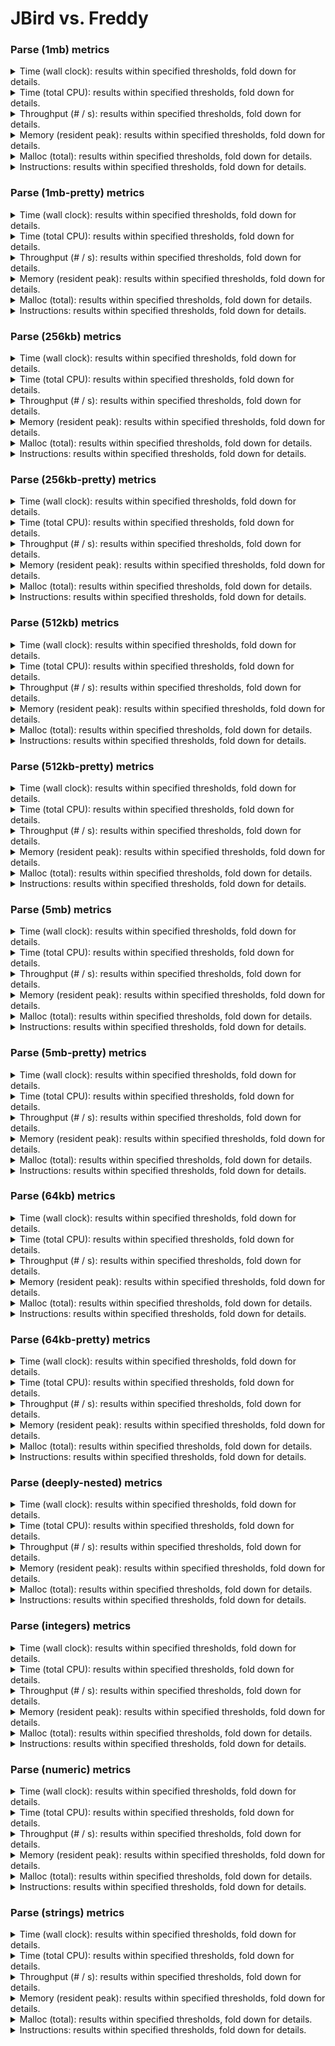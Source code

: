 # JBird vs. Freddy

### Parse (1mb) metrics

<details><summary>Time (wall clock): results within specified thresholds, fold down for details.</summary>
<p>

|         Time (wall clock) (μs) *         |        p0 |       p25 |       p50 |       p75 |       p90 |       p99 |      p100 |   Samples |
|:----------------------------------------:|----------:|----------:|----------:|----------:|----------:|----------:|----------:|----------:|
|                  freddy                  |      2989 |      3262 |      3287 |      3310 |      3342 |      5689 |      8212 |       296 |
|                  jbird                   |      1904 |      2037 |      2054 |      2088 |      2105 |      2994 |      4168 |       471 |
|                    Δ                     |     -1085 |     -1225 |     -1233 |     -1222 |     -1237 |     -2695 |     -4044 |       175 |
|              Improvement %               |        36 |        38 |        38 |        37 |        37 |        47 |        49 |       175 |

<p>
</details>

<details><summary>Time (total CPU): results within specified thresholds, fold down for details.</summary>
<p>

|         Time (total CPU) (μs) *          |        p0 |       p25 |       p50 |       p75 |       p90 |       p99 |      p100 |   Samples |
|:----------------------------------------:|----------:|----------:|----------:|----------:|----------:|----------:|----------:|----------:|
|                  freddy                  |      2991 |      3265 |      3287 |      3310 |      3342 |      4657 |      5692 |       296 |
|                  jbird                   |      1906 |      2039 |      2056 |      2090 |      2109 |      2998 |      4172 |       471 |
|                    Δ                     |     -1085 |     -1226 |     -1231 |     -1220 |     -1233 |     -1659 |     -1520 |       175 |
|              Improvement %               |        36 |        38 |        37 |        37 |        37 |        36 |        27 |       175 |

<p>
</details>

<details><summary>Throughput (# / s): results within specified thresholds, fold down for details.</summary>
<p>

|          Throughput (# / s) (#)          |        p0 |       p25 |       p50 |       p75 |       p90 |       p99 |      p100 |   Samples |
|:----------------------------------------:|----------:|----------:|----------:|----------:|----------:|----------:|----------:|----------:|
|                  freddy                  |       335 |       307 |       304 |       302 |       299 |       176 |       122 |       296 |
|                  jbird                   |       525 |       491 |       487 |       479 |       475 |       334 |       240 |       471 |
|                    Δ                     |       190 |       184 |       183 |       177 |       176 |       158 |       118 |       175 |
|              Improvement %               |        57 |        60 |        60 |        59 |        59 |        90 |        97 |       175 |

<p>
</details>

<details><summary>Memory (resident peak): results within specified thresholds, fold down for details.</summary>
<p>

|        Memory (resident peak) (M)        |        p0 |       p25 |       p50 |       p75 |       p90 |       p99 |      p100 |   Samples |
|:----------------------------------------:|----------:|----------:|----------:|----------:|----------:|----------:|----------:|----------:|
|                  freddy                  |        27 |        29 |        29 |        29 |        29 |        29 |        29 |       296 |
|                  jbird                   |        29 |        31 |        31 |        31 |        31 |        31 |        31 |       471 |
|                    Δ                     |         2 |         2 |         2 |         2 |         2 |         2 |         2 |       175 |
|              Improvement %               |        -7 |        -7 |        -7 |        -7 |        -7 |        -7 |        -7 |       175 |

<p>
</details>

<details><summary>Malloc (total): results within specified thresholds, fold down for details.</summary>
<p>

|           Malloc (total) (K) *           |        p0 |       p25 |       p50 |       p75 |       p90 |       p99 |      p100 |   Samples |
|:----------------------------------------:|----------:|----------:|----------:|----------:|----------:|----------:|----------:|----------:|
|                  freddy                  |        11 |        11 |        11 |        11 |        11 |        11 |        11 |       296 |
|                  jbird                   |        11 |        11 |        11 |        11 |        11 |        11 |        11 |       471 |
|                    Δ                     |         0 |         0 |         0 |         0 |         0 |         0 |         0 |       175 |
|              Improvement %               |         0 |         0 |         0 |         0 |         0 |         0 |         0 |       175 |

<p>
</details>

<details><summary>Instructions: results within specified thresholds, fold down for details.</summary>
<p>

|            Instructions (M) *            |        p0 |       p25 |       p50 |       p75 |       p90 |       p99 |      p100 |   Samples |
|:----------------------------------------:|----------:|----------:|----------:|----------:|----------:|----------:|----------:|----------:|
|                  freddy                  |        67 |        67 |        67 |        67 |        67 |        68 |        68 |       296 |
|                  jbird                   |        48 |        48 |        48 |        48 |        48 |        48 |        49 |       471 |
|                    Δ                     |       -19 |       -19 |       -19 |       -19 |       -19 |       -20 |       -19 |       175 |
|              Improvement %               |        28 |        28 |        28 |        28 |        28 |        29 |        28 |       175 |

<p>
</details>

### Parse (1mb-pretty) metrics

<details><summary>Time (wall clock): results within specified thresholds, fold down for details.</summary>
<p>

|         Time (wall clock) (μs) *         |        p0 |       p25 |       p50 |       p75 |       p90 |       p99 |      p100 |   Samples |
|:----------------------------------------:|----------:|----------:|----------:|----------:|----------:|----------:|----------:|----------:|
|                  freddy                  |      3039 |      3277 |      3305 |      3330 |      3383 |      3701 |      4107 |       298 |
|                  jbird                   |      1906 |      2080 |      2096 |      2122 |      2140 |      2208 |      2264 |       468 |
|                    Δ                     |     -1133 |     -1197 |     -1209 |     -1208 |     -1243 |     -1493 |     -1843 |       170 |
|              Improvement %               |        37 |        37 |        37 |        36 |        37 |        40 |        45 |       170 |

<p>
</details>

<details><summary>Time (total CPU): results within specified thresholds, fold down for details.</summary>
<p>

|         Time (total CPU) (μs) *          |        p0 |       p25 |       p50 |       p75 |       p90 |       p99 |      p100 |   Samples |
|:----------------------------------------:|----------:|----------:|----------:|----------:|----------:|----------:|----------:|----------:|
|                  freddy                  |      3041 |      3277 |      3308 |      3334 |      3387 |      3703 |      4108 |       298 |
|                  jbird                   |      1908 |      2083 |      2099 |      2124 |      2142 |      2210 |      2270 |       468 |
|                    Δ                     |     -1133 |     -1194 |     -1209 |     -1210 |     -1245 |     -1493 |     -1838 |       170 |
|              Improvement %               |        37 |        36 |        37 |        36 |        37 |        40 |        45 |       170 |

<p>
</details>

<details><summary>Throughput (# / s): results within specified thresholds, fold down for details.</summary>
<p>

|          Throughput (# / s) (#)          |        p0 |       p25 |       p50 |       p75 |       p90 |       p99 |      p100 |   Samples |
|:----------------------------------------:|----------:|----------:|----------:|----------:|----------:|----------:|----------:|----------:|
|                  freddy                  |       329 |       305 |       303 |       300 |       296 |       270 |       244 |       298 |
|                  jbird                   |       525 |       481 |       477 |       472 |       467 |       453 |       442 |       468 |
|                    Δ                     |       196 |       176 |       174 |       172 |       171 |       183 |       198 |       170 |
|              Improvement %               |        60 |        58 |        57 |        57 |        58 |        68 |        81 |       170 |

<p>
</details>

<details><summary>Memory (resident peak): results within specified thresholds, fold down for details.</summary>
<p>

|        Memory (resident peak) (M)        |        p0 |       p25 |       p50 |       p75 |       p90 |       p99 |      p100 |   Samples |
|:----------------------------------------:|----------:|----------:|----------:|----------:|----------:|----------:|----------:|----------:|
|                  freddy                  |        27 |        29 |        29 |        29 |        29 |        29 |        29 |       298 |
|                  jbird                   |        29 |        31 |        31 |        31 |        31 |        31 |        31 |       468 |
|                    Δ                     |         2 |         2 |         2 |         2 |         2 |         2 |         2 |       170 |
|              Improvement %               |        -7 |        -7 |        -7 |        -7 |        -7 |        -7 |        -7 |       170 |

<p>
</details>

<details><summary>Malloc (total): results within specified thresholds, fold down for details.</summary>
<p>

|           Malloc (total) (K) *           |        p0 |       p25 |       p50 |       p75 |       p90 |       p99 |      p100 |   Samples |
|:----------------------------------------:|----------:|----------:|----------:|----------:|----------:|----------:|----------:|----------:|
|                  freddy                  |        11 |        11 |        11 |        11 |        11 |        11 |        11 |       298 |
|                  jbird                   |        11 |        11 |        11 |        11 |        11 |        11 |        11 |       468 |
|                    Δ                     |         0 |         0 |         0 |         0 |         0 |         0 |         0 |       170 |
|              Improvement %               |         0 |         0 |         0 |         0 |         0 |         0 |         0 |       170 |

<p>
</details>

<details><summary>Instructions: results within specified thresholds, fold down for details.</summary>
<p>

|            Instructions (M) *            |        p0 |       p25 |       p50 |       p75 |       p90 |       p99 |      p100 |   Samples |
|:----------------------------------------:|----------:|----------:|----------:|----------:|----------:|----------:|----------:|----------:|
|                  freddy                  |        67 |        67 |        67 |        68 |        68 |        68 |        69 |       298 |
|                  jbird                   |        49 |        49 |        49 |        49 |        49 |        50 |        50 |       468 |
|                    Δ                     |       -18 |       -18 |       -18 |       -19 |       -19 |       -18 |       -19 |       170 |
|              Improvement %               |        27 |        27 |        27 |        28 |        28 |        26 |        28 |       170 |

<p>
</details>

### Parse (256kb) metrics

<details><summary>Time (wall clock): results within specified thresholds, fold down for details.</summary>
<p>

|         Time (wall clock) (μs) *         |        p0 |       p25 |       p50 |       p75 |       p90 |       p99 |      p100 |   Samples |
|:----------------------------------------:|----------:|----------:|----------:|----------:|----------:|----------:|----------:|----------:|
|                  freddy                  |       732 |       794 |       801 |       809 |       817 |       874 |       905 |      1188 |
|                  jbird                   |       459 |       506 |       510 |       515 |       520 |       541 |       607 |      1821 |
|                    Δ                     |      -273 |      -288 |      -291 |      -294 |      -297 |      -333 |      -298 |       633 |
|              Improvement %               |        37 |        36 |        36 |        36 |        36 |        38 |        33 |       633 |

<p>
</details>

<details><summary>Time (total CPU): results within specified thresholds, fold down for details.</summary>
<p>

|         Time (total CPU) (μs) *          |        p0 |       p25 |       p50 |       p75 |       p90 |       p99 |      p100 |   Samples |
|:----------------------------------------:|----------:|----------:|----------:|----------:|----------:|----------:|----------:|----------:|
|                  freddy                  |       733 |       795 |       803 |       810 |       819 |       876 |       906 |      1188 |
|                  jbird                   |       460 |       507 |       512 |       517 |       523 |       543 |       609 |      1821 |
|                    Δ                     |      -273 |      -288 |      -291 |      -293 |      -296 |      -333 |      -297 |       633 |
|              Improvement %               |        37 |        36 |        36 |        36 |        36 |        38 |        33 |       633 |

<p>
</details>

<details><summary>Throughput (# / s): results within specified thresholds, fold down for details.</summary>
<p>

|          Throughput (# / s) (#)          |        p0 |       p25 |       p50 |       p75 |       p90 |       p99 |      p100 |   Samples |
|:----------------------------------------:|----------:|----------:|----------:|----------:|----------:|----------:|----------:|----------:|
|                  freddy                  |      1367 |      1260 |      1249 |      1237 |      1225 |      1144 |      1105 |      1188 |
|                  jbird                   |      2181 |      1978 |      1960 |      1942 |      1922 |      1850 |      1647 |      1821 |
|                    Δ                     |       814 |       718 |       711 |       705 |       697 |       706 |       542 |       633 |
|              Improvement %               |        60 |        57 |        57 |        57 |        57 |        62 |        49 |       633 |

<p>
</details>

<details><summary>Memory (resident peak): results within specified thresholds, fold down for details.</summary>
<p>

|        Memory (resident peak) (M)        |        p0 |       p25 |       p50 |       p75 |       p90 |       p99 |      p100 |   Samples |
|:----------------------------------------:|----------:|----------:|----------:|----------:|----------:|----------:|----------:|----------:|
|                  freddy                  |        25 |        26 |        26 |        26 |        26 |        26 |        26 |      1188 |
|                  jbird                   |        26 |        27 |        27 |        27 |        27 |        27 |        27 |      1821 |
|                    Δ                     |         1 |         1 |         1 |         1 |         1 |         1 |         1 |       633 |
|              Improvement %               |        -4 |        -4 |        -4 |        -4 |        -4 |        -4 |        -4 |       633 |

<p>
</details>

<details><summary>Malloc (total): results within specified thresholds, fold down for details.</summary>
<p>

|             Malloc (total) *             |        p0 |       p25 |       p50 |       p75 |       p90 |       p99 |      p100 |   Samples |
|:----------------------------------------:|----------:|----------:|----------:|----------:|----------:|----------:|----------:|----------:|
|                  freddy                  |      2650 |      2650 |      2650 |      2650 |      2650 |      2650 |      2650 |      1188 |
|                  jbird                   |      2636 |      2636 |      2636 |      2636 |      2636 |      2636 |      2636 |      1821 |
|                    Δ                     |       -14 |       -14 |       -14 |       -14 |       -14 |       -14 |       -14 |       633 |
|              Improvement %               |         1 |         1 |         1 |         1 |         1 |         1 |         1 |       633 |

<p>
</details>

<details><summary>Instructions: results within specified thresholds, fold down for details.</summary>
<p>

|            Instructions (M) *            |        p0 |       p25 |       p50 |       p75 |       p90 |       p99 |      p100 |   Samples |
|:----------------------------------------:|----------:|----------:|----------:|----------:|----------:|----------:|----------:|----------:|
|                  freddy                  |        17 |        17 |        17 |        17 |        17 |        17 |        17 |      1188 |
|                  jbird                   |        12 |        12 |        12 |        12 |        12 |        12 |        12 |      1821 |
|                    Δ                     |        -5 |        -5 |        -5 |        -5 |        -5 |        -5 |        -5 |       633 |
|              Improvement %               |        29 |        29 |        29 |        29 |        29 |        29 |        29 |       633 |

<p>
</details>

### Parse (256kb-pretty) metrics

<details><summary>Time (wall clock): results within specified thresholds, fold down for details.</summary>
<p>

|         Time (wall clock) (μs) *         |        p0 |       p25 |       p50 |       p75 |       p90 |       p99 |      p100 |   Samples |
|:----------------------------------------:|----------:|----------:|----------:|----------:|----------:|----------:|----------:|----------:|
|                  freddy                  |       735 |       797 |       804 |       811 |       819 |       852 |       892 |      1185 |
|                  jbird                   |       469 |       517 |       523 |       539 |       554 |       570 |       630 |      1769 |
|                    Δ                     |      -266 |      -280 |      -281 |      -272 |      -265 |      -282 |      -262 |       584 |
|              Improvement %               |        36 |        35 |        35 |        34 |        32 |        33 |        29 |       584 |

<p>
</details>

<details><summary>Time (total CPU): results within specified thresholds, fold down for details.</summary>
<p>

|         Time (total CPU) (μs) *          |        p0 |       p25 |       p50 |       p75 |       p90 |       p99 |      p100 |   Samples |
|:----------------------------------------:|----------:|----------:|----------:|----------:|----------:|----------:|----------:|----------:|
|                  freddy                  |       736 |       799 |       806 |       813 |       820 |       854 |       894 |      1185 |
|                  jbird                   |       470 |       518 |       525 |       540 |       556 |       571 |       615 |      1769 |
|                    Δ                     |      -266 |      -281 |      -281 |      -273 |      -264 |      -283 |      -279 |       584 |
|              Improvement %               |        36 |        35 |        35 |        34 |        32 |        33 |        31 |       584 |

<p>
</details>

<details><summary>Throughput (# / s): results within specified thresholds, fold down for details.</summary>
<p>

|          Throughput (# / s) (#)          |        p0 |       p25 |       p50 |       p75 |       p90 |       p99 |      p100 |   Samples |
|:----------------------------------------:|----------:|----------:|----------:|----------:|----------:|----------:|----------:|----------:|
|                  freddy                  |      1361 |      1255 |      1244 |      1233 |      1222 |      1174 |      1121 |      1185 |
|                  jbird                   |      2132 |      1935 |      1913 |      1858 |      1805 |      1754 |      1588 |      1769 |
|                    Δ                     |       771 |       680 |       669 |       625 |       583 |       580 |       467 |       584 |
|              Improvement %               |        57 |        54 |        54 |        51 |        48 |        49 |        42 |       584 |

<p>
</details>

<details><summary>Memory (resident peak): results within specified thresholds, fold down for details.</summary>
<p>

|        Memory (resident peak) (M)        |        p0 |       p25 |       p50 |       p75 |       p90 |       p99 |      p100 |   Samples |
|:----------------------------------------:|----------:|----------:|----------:|----------:|----------:|----------:|----------:|----------:|
|                  freddy                  |        25 |        26 |        26 |        26 |        26 |        26 |        26 |      1185 |
|                  jbird                   |        26 |        27 |        27 |        27 |        27 |        27 |        27 |      1769 |
|                    Δ                     |         1 |         1 |         1 |         1 |         1 |         1 |         1 |       584 |
|              Improvement %               |        -4 |        -4 |        -4 |        -4 |        -4 |        -4 |        -4 |       584 |

<p>
</details>

<details><summary>Malloc (total): results within specified thresholds, fold down for details.</summary>
<p>

|             Malloc (total) *             |        p0 |       p25 |       p50 |       p75 |       p90 |       p99 |      p100 |   Samples |
|:----------------------------------------:|----------:|----------:|----------:|----------:|----------:|----------:|----------:|----------:|
|                  freddy                  |      2650 |      2650 |      2650 |      2650 |      2650 |      2650 |      2650 |      1185 |
|                  jbird                   |      2636 |      2636 |      2636 |      2636 |      2636 |      2636 |      2636 |      1769 |
|                    Δ                     |       -14 |       -14 |       -14 |       -14 |       -14 |       -14 |       -14 |       584 |
|              Improvement %               |         1 |         1 |         1 |         1 |         1 |         1 |         1 |       584 |

<p>
</details>

<details><summary>Instructions: results within specified thresholds, fold down for details.</summary>
<p>

|            Instructions (M) *            |        p0 |       p25 |       p50 |       p75 |       p90 |       p99 |      p100 |   Samples |
|:----------------------------------------:|----------:|----------:|----------:|----------:|----------:|----------:|----------:|----------:|
|                  freddy                  |        17 |        17 |        17 |        17 |        17 |        17 |        17 |      1185 |
|                  jbird                   |        12 |        12 |        12 |        12 |        12 |        12 |        13 |      1769 |
|                    Δ                     |        -5 |        -5 |        -5 |        -5 |        -5 |        -5 |        -4 |       584 |
|              Improvement %               |        29 |        29 |        29 |        29 |        29 |        29 |        24 |       584 |

<p>
</details>

### Parse (512kb) metrics

<details><summary>Time (wall clock): results within specified thresholds, fold down for details.</summary>
<p>

|         Time (wall clock) (μs) *         |        p0 |       p25 |       p50 |       p75 |       p90 |       p99 |      p100 |   Samples |
|:----------------------------------------:|----------:|----------:|----------:|----------:|----------:|----------:|----------:|----------:|
|                  freddy                  |      1477 |      1608 |      1619 |      1632 |      1646 |      1693 |      1771 |       603 |
|                  jbird                   |       926 |      1012 |      1019 |      1026 |      1035 |      1064 |      1131 |       945 |
|                    Δ                     |      -551 |      -596 |      -600 |      -606 |      -611 |      -629 |      -640 |       342 |
|              Improvement %               |        37 |        37 |        37 |        37 |        37 |        37 |        36 |       342 |

<p>
</details>

<details><summary>Time (total CPU): results within specified thresholds, fold down for details.</summary>
<p>

|         Time (total CPU) (μs) *          |        p0 |       p25 |       p50 |       p75 |       p90 |       p99 |      p100 |   Samples |
|:----------------------------------------:|----------:|----------:|----------:|----------:|----------:|----------:|----------:|----------:|
|                  freddy                  |      1479 |      1610 |      1622 |      1634 |      1648 |      1697 |      1773 |       603 |
|                  jbird                   |       927 |      1013 |      1021 |      1028 |      1037 |      1064 |      1133 |       945 |
|                    Δ                     |      -552 |      -597 |      -601 |      -606 |      -611 |      -633 |      -640 |       342 |
|              Improvement %               |        37 |        37 |        37 |        37 |        37 |        37 |        36 |       342 |

<p>
</details>

<details><summary>Throughput (# / s): results within specified thresholds, fold down for details.</summary>
<p>

|          Throughput (# / s) (#)          |        p0 |       p25 |       p50 |       p75 |       p90 |       p99 |      p100 |   Samples |
|:----------------------------------------:|----------:|----------:|----------:|----------:|----------:|----------:|----------:|----------:|
|                  freddy                  |       677 |       622 |       618 |       613 |       608 |       591 |       565 |       603 |
|                  jbird                   |      1080 |       989 |       981 |       975 |       967 |       940 |       884 |       945 |
|                    Δ                     |       403 |       367 |       363 |       362 |       359 |       349 |       319 |       342 |
|              Improvement %               |        60 |        59 |        59 |        59 |        59 |        59 |        56 |       342 |

<p>
</details>

<details><summary>Memory (resident peak): results within specified thresholds, fold down for details.</summary>
<p>

|        Memory (resident peak) (M)        |        p0 |       p25 |       p50 |       p75 |       p90 |       p99 |      p100 |   Samples |
|:----------------------------------------:|----------:|----------:|----------:|----------:|----------:|----------:|----------:|----------:|
|                  freddy                  |        26 |        27 |        27 |        28 |        28 |        28 |        28 |       603 |
|                  jbird                   |        26 |        28 |        28 |        28 |        28 |        28 |        28 |       945 |
|                    Δ                     |         0 |         1 |         1 |         0 |         0 |         0 |         0 |       342 |
|              Improvement %               |         0 |        -4 |        -4 |         0 |         0 |         0 |         0 |       342 |

<p>
</details>

<details><summary>Malloc (total): results within specified thresholds, fold down for details.</summary>
<p>

|             Malloc (total) *             |        p0 |       p25 |       p50 |       p75 |       p90 |       p99 |      p100 |   Samples |
|:----------------------------------------:|----------:|----------:|----------:|----------:|----------:|----------:|----------:|----------:|
|                  freddy                  |      5279 |      5279 |      5279 |      5279 |      5279 |      5279 |      5279 |       603 |
|                  jbird                   |      5270 |      5270 |      5270 |      5270 |      5270 |      5270 |      5270 |       945 |
|                    Δ                     |        -9 |        -9 |        -9 |        -9 |        -9 |        -9 |        -9 |       342 |
|              Improvement %               |         0 |         0 |         0 |         0 |         0 |         0 |         0 |       342 |

<p>
</details>

<details><summary>Instructions: results within specified thresholds, fold down for details.</summary>
<p>

|            Instructions (M) *            |        p0 |       p25 |       p50 |       p75 |       p90 |       p99 |      p100 |   Samples |
|:----------------------------------------:|----------:|----------:|----------:|----------:|----------:|----------:|----------:|----------:|
|                  freddy                  |        33 |        33 |        33 |        33 |        33 |        34 |        34 |       603 |
|                  jbird                   |        24 |        24 |        24 |        24 |        24 |        24 |        25 |       945 |
|                    Δ                     |        -9 |        -9 |        -9 |        -9 |        -9 |       -10 |        -9 |       342 |
|              Improvement %               |        27 |        27 |        27 |        27 |        27 |        29 |        26 |       342 |

<p>
</details>

### Parse (512kb-pretty) metrics

<details><summary>Time (wall clock): results within specified thresholds, fold down for details.</summary>
<p>

|         Time (wall clock) (μs) *         |        p0 |       p25 |       p50 |       p75 |       p90 |       p99 |      p100 |   Samples |
|:----------------------------------------:|----------:|----------:|----------:|----------:|----------:|----------:|----------:|----------:|
|                  freddy                  |      1493 |      1624 |      1632 |      1640 |      1653 |      1695 |      1772 |       598 |
|                  jbird                   |       932 |      1022 |      1027 |      1033 |      1041 |      1087 |      1163 |       937 |
|                    Δ                     |      -561 |      -602 |      -605 |      -607 |      -612 |      -608 |      -609 |       339 |
|              Improvement %               |        38 |        37 |        37 |        37 |        37 |        36 |        34 |       339 |

<p>
</details>

<details><summary>Time (total CPU): results within specified thresholds, fold down for details.</summary>
<p>

|         Time (total CPU) (μs) *          |        p0 |       p25 |       p50 |       p75 |       p90 |       p99 |      p100 |   Samples |
|:----------------------------------------:|----------:|----------:|----------:|----------:|----------:|----------:|----------:|----------:|
|                  freddy                  |      1495 |      1625 |      1634 |      1644 |      1657 |      1697 |      1774 |       598 |
|                  jbird                   |       933 |      1024 |      1029 |      1035 |      1044 |      1092 |      1164 |       937 |
|                    Δ                     |      -562 |      -601 |      -605 |      -609 |      -613 |      -605 |      -610 |       339 |
|              Improvement %               |        38 |        37 |        37 |        37 |        37 |        36 |        34 |       339 |

<p>
</details>

<details><summary>Throughput (# / s): results within specified thresholds, fold down for details.</summary>
<p>

|          Throughput (# / s) (#)          |        p0 |       p25 |       p50 |       p75 |       p90 |       p99 |      p100 |   Samples |
|:----------------------------------------:|----------:|----------:|----------:|----------:|----------:|----------:|----------:|----------:|
|                  freddy                  |       670 |       616 |       613 |       610 |       605 |       590 |       564 |       598 |
|                  jbird                   |      1073 |       978 |       974 |       968 |       961 |       920 |       860 |       937 |
|                    Δ                     |       403 |       362 |       361 |       358 |       356 |       330 |       296 |       339 |
|              Improvement %               |        60 |        59 |        59 |        59 |        59 |        56 |        52 |       339 |

<p>
</details>

<details><summary>Memory (resident peak): results within specified thresholds, fold down for details.</summary>
<p>

|        Memory (resident peak) (M)        |        p0 |       p25 |       p50 |       p75 |       p90 |       p99 |      p100 |   Samples |
|:----------------------------------------:|----------:|----------:|----------:|----------:|----------:|----------:|----------:|----------:|
|                  freddy                  |        26 |        27 |        27 |        27 |        27 |        27 |        27 |       598 |
|                  jbird                   |        26 |        28 |        28 |        28 |        28 |        28 |        28 |       937 |
|                    Δ                     |         0 |         1 |         1 |         1 |         1 |         1 |         1 |       339 |
|              Improvement %               |         0 |        -4 |        -4 |        -4 |        -4 |        -4 |        -4 |       339 |

<p>
</details>

<details><summary>Malloc (total): results within specified thresholds, fold down for details.</summary>
<p>

|             Malloc (total) *             |        p0 |       p25 |       p50 |       p75 |       p90 |       p99 |      p100 |   Samples |
|:----------------------------------------:|----------:|----------:|----------:|----------:|----------:|----------:|----------:|----------:|
|                  freddy                  |      5279 |      5279 |      5279 |      5279 |      5279 |      5279 |      5279 |       598 |
|                  jbird                   |      5270 |      5270 |      5270 |      5270 |      5270 |      5270 |      5270 |       937 |
|                    Δ                     |        -9 |        -9 |        -9 |        -9 |        -9 |        -9 |        -9 |       339 |
|              Improvement %               |         0 |         0 |         0 |         0 |         0 |         0 |         0 |       339 |

<p>
</details>

<details><summary>Instructions: results within specified thresholds, fold down for details.</summary>
<p>

|            Instructions (M) *            |        p0 |       p25 |       p50 |       p75 |       p90 |       p99 |      p100 |   Samples |
|:----------------------------------------:|----------:|----------:|----------:|----------:|----------:|----------:|----------:|----------:|
|                  freddy                  |        34 |        34 |        34 |        34 |        34 |        34 |        35 |       598 |
|                  jbird                   |        24 |        24 |        24 |        24 |        24 |        25 |        25 |       937 |
|                    Δ                     |       -10 |       -10 |       -10 |       -10 |       -10 |        -9 |       -10 |       339 |
|              Improvement %               |        29 |        29 |        29 |        29 |        29 |        26 |        29 |       339 |

<p>
</details>

### Parse (5mb) metrics

<details><summary>Time (wall clock): results within specified thresholds, fold down for details.</summary>
<p>

|         Time (wall clock) (ms) *         |        p0 |       p25 |       p50 |       p75 |       p90 |       p99 |      p100 |   Samples |
|:----------------------------------------:|----------:|----------:|----------:|----------:|----------:|----------:|----------:|----------:|
|                  freddy                  |        16 |        16 |        16 |        16 |        16 |        17 |        17 |        62 |
|                  jbird                   |        11 |        11 |        11 |        11 |        11 |        12 |        12 |        88 |
|                    Δ                     |        -5 |        -5 |        -5 |        -5 |        -5 |        -5 |        -5 |        26 |
|              Improvement %               |        31 |        31 |        31 |        31 |        31 |        29 |        29 |        26 |

<p>
</details>

<details><summary>Time (total CPU): results within specified thresholds, fold down for details.</summary>
<p>

|         Time (total CPU) (ms) *          |        p0 |       p25 |       p50 |       p75 |       p90 |       p99 |      p100 |   Samples |
|:----------------------------------------:|----------:|----------:|----------:|----------:|----------:|----------:|----------:|----------:|
|                  freddy                  |        16 |        16 |        16 |        16 |        16 |        17 |        17 |        62 |
|                  jbird                   |        11 |        11 |        11 |        11 |        11 |        12 |        12 |        88 |
|                    Δ                     |        -5 |        -5 |        -5 |        -5 |        -5 |        -5 |        -5 |        26 |
|              Improvement %               |        31 |        31 |        31 |        31 |        31 |        29 |        29 |        26 |

<p>
</details>

<details><summary>Throughput (# / s): results within specified thresholds, fold down for details.</summary>
<p>

|          Throughput (# / s) (#)          |        p0 |       p25 |       p50 |       p75 |       p90 |       p99 |      p100 |   Samples |
|:----------------------------------------:|----------:|----------:|----------:|----------:|----------:|----------:|----------:|----------:|
|                  freddy                  |        64 |        62 |        62 |        61 |        61 |        58 |        58 |        62 |
|                  jbird                   |        92 |        90 |        89 |        88 |        87 |        87 |        87 |        88 |
|                    Δ                     |        28 |        28 |        27 |        27 |        26 |        29 |        29 |        26 |
|              Improvement %               |        44 |        45 |        44 |        44 |        43 |        50 |        50 |        26 |

<p>
</details>

<details><summary>Memory (resident peak): results within specified thresholds, fold down for details.</summary>
<p>

|        Memory (resident peak) (M)        |        p0 |       p25 |       p50 |       p75 |       p90 |       p99 |      p100 |   Samples |
|:----------------------------------------:|----------:|----------:|----------:|----------:|----------:|----------:|----------:|----------:|
|                  freddy                  |        36 |        42 |        42 |        42 |        42 |        42 |        42 |        62 |
|                  jbird                   |        28 |        51 |        51 |        51 |        51 |        51 |        51 |        88 |
|                    Δ                     |        -8 |         9 |         9 |         9 |         9 |         9 |         9 |        26 |
|              Improvement %               |        22 |       -21 |       -21 |       -21 |       -21 |       -21 |       -21 |        26 |

<p>
</details>

<details><summary>Malloc (total): results within specified thresholds, fold down for details.</summary>
<p>

|           Malloc (total) (K) *           |        p0 |       p25 |       p50 |       p75 |       p90 |       p99 |      p100 |   Samples |
|:----------------------------------------:|----------:|----------:|----------:|----------:|----------:|----------:|----------:|----------:|
|                  freddy                  |        53 |        53 |        53 |        53 |        53 |        53 |        53 |        62 |
|                  jbird                   |        53 |        53 |        53 |        53 |        53 |        53 |        53 |        88 |
|                    Δ                     |         0 |         0 |         0 |         0 |         0 |         0 |         0 |        26 |
|              Improvement %               |         0 |         0 |         0 |         0 |         0 |         0 |         0 |        26 |

<p>
</details>

<details><summary>Instructions: results within specified thresholds, fold down for details.</summary>
<p>

|            Instructions (M) *            |        p0 |       p25 |       p50 |       p75 |       p90 |       p99 |      p100 |   Samples |
|:----------------------------------------:|----------:|----------:|----------:|----------:|----------:|----------:|----------:|----------:|
|                  freddy                  |       333 |       333 |       334 |       334 |       334 |       343 |       343 |        62 |
|                  jbird                   |       244 |       248 |       248 |       248 |       248 |       252 |       252 |        88 |
|                    Δ                     |       -89 |       -85 |       -86 |       -86 |       -86 |       -91 |       -91 |        26 |
|              Improvement %               |        27 |        26 |        26 |        26 |        26 |        27 |        27 |        26 |

<p>
</details>

### Parse (5mb-pretty) metrics

<details><summary>Time (wall clock): results within specified thresholds, fold down for details.</summary>
<p>

|         Time (wall clock) (ms) *         |        p0 |       p25 |       p50 |       p75 |       p90 |       p99 |      p100 |   Samples |
|:----------------------------------------:|----------:|----------:|----------:|----------:|----------:|----------:|----------:|----------:|
|                  freddy                  |        16 |        17 |        17 |        17 |        17 |        17 |        17 |        61 |
|                  jbird                   |        11 |        11 |        11 |        11 |        12 |        12 |        12 |        87 |
|                    Δ                     |        -5 |        -6 |        -6 |        -6 |        -5 |        -5 |        -5 |        26 |
|              Improvement %               |        31 |        35 |        35 |        35 |        29 |        29 |        29 |        26 |

<p>
</details>

<details><summary>Time (total CPU): results within specified thresholds, fold down for details.</summary>
<p>

|         Time (total CPU) (ms) *          |        p0 |       p25 |       p50 |       p75 |       p90 |       p99 |      p100 |   Samples |
|:----------------------------------------:|----------:|----------:|----------:|----------:|----------:|----------:|----------:|----------:|
|                  freddy                  |        16 |        17 |        17 |        17 |        17 |        17 |        17 |        61 |
|                  jbird                   |        11 |        11 |        11 |        12 |        12 |        12 |        12 |        87 |
|                    Δ                     |        -5 |        -6 |        -6 |        -5 |        -5 |        -5 |        -5 |        26 |
|              Improvement %               |        31 |        35 |        35 |        29 |        29 |        29 |        29 |        26 |

<p>
</details>

<details><summary>Throughput (# / s): results within specified thresholds, fold down for details.</summary>
<p>

|          Throughput (# / s) (#)          |        p0 |       p25 |       p50 |       p75 |       p90 |       p99 |      p100 |   Samples |
|:----------------------------------------:|----------:|----------:|----------:|----------:|----------:|----------:|----------:|----------:|
|                  freddy                  |        63 |        60 |        60 |        60 |        59 |        59 |        59 |        61 |
|                  jbird                   |        91 |        88 |        88 |        87 |        83 |        82 |        82 |        87 |
|                    Δ                     |        28 |        28 |        28 |        27 |        24 |        23 |        23 |        26 |
|              Improvement %               |        44 |        47 |        47 |        45 |        41 |        39 |        39 |        26 |

<p>
</details>

<details><summary>Memory (resident peak): results within specified thresholds, fold down for details.</summary>
<p>

|        Memory (resident peak) (M)        |        p0 |       p25 |       p50 |       p75 |       p90 |       p99 |      p100 |   Samples |
|:----------------------------------------:|----------:|----------:|----------:|----------:|----------:|----------:|----------:|----------:|
|                  freddy                  |        36 |        40 |        42 |        42 |        42 |        42 |        42 |        61 |
|                  jbird                   |        28 |        50 |        50 |        50 |        51 |        51 |        51 |        87 |
|                    Δ                     |        -8 |        10 |         8 |         8 |         9 |         9 |         9 |        26 |
|              Improvement %               |        22 |       -25 |       -19 |       -19 |       -21 |       -21 |       -21 |        26 |

<p>
</details>

<details><summary>Malloc (total): results within specified thresholds, fold down for details.</summary>
<p>

|           Malloc (total) (K) *           |        p0 |       p25 |       p50 |       p75 |       p90 |       p99 |      p100 |   Samples |
|:----------------------------------------:|----------:|----------:|----------:|----------:|----------:|----------:|----------:|----------:|
|                  freddy                  |        53 |        53 |        53 |        53 |        53 |        53 |        53 |        61 |
|                  jbird                   |        53 |        53 |        53 |        53 |        53 |        53 |        53 |        87 |
|                    Δ                     |         0 |         0 |         0 |         0 |         0 |         0 |         0 |        26 |
|              Improvement %               |         0 |         0 |         0 |         0 |         0 |         0 |         0 |        26 |

<p>
</details>

<details><summary>Instructions: results within specified thresholds, fold down for details.</summary>
<p>

|            Instructions (M) *            |        p0 |       p25 |       p50 |       p75 |       p90 |       p99 |      p100 |   Samples |
|:----------------------------------------:|----------:|----------:|----------:|----------:|----------:|----------:|----------:|----------:|
|                  freddy                  |       339 |       339 |       340 |       340 |       340 |       344 |       344 |        61 |
|                  jbird                   |       251 |       251 |       252 |       252 |       252 |       260 |       260 |        87 |
|                    Δ                     |       -88 |       -88 |       -88 |       -88 |       -88 |       -84 |       -84 |        26 |
|              Improvement %               |        26 |        26 |        26 |        26 |        26 |        24 |        24 |        26 |

<p>
</details>

### Parse (64kb) metrics

<details><summary>Time (wall clock): results within specified thresholds, fold down for details.</summary>
<p>

|         Time (wall clock) (μs) *         |        p0 |       p25 |       p50 |       p75 |       p90 |       p99 |      p100 |   Samples |
|:----------------------------------------:|----------:|----------:|----------:|----------:|----------:|----------:|----------:|----------:|
|                  freddy                  |       183 |       199 |       205 |       209 |       211 |       224 |      4016 |      4124 |
|                  jbird                   |       116 |       126 |       130 |       132 |       134 |       144 |       172 |      6042 |
|                    Δ                     |       -67 |       -73 |       -75 |       -77 |       -77 |       -80 |     -3844 |      1918 |
|              Improvement %               |        37 |        37 |        37 |        37 |        36 |        36 |        96 |      1918 |

<p>
</details>

<details><summary>Time (total CPU): results within specified thresholds, fold down for details.</summary>
<p>

|         Time (total CPU) (μs) *          |        p0 |       p25 |       p50 |       p75 |       p90 |       p99 |      p100 |   Samples |
|:----------------------------------------:|----------:|----------:|----------:|----------:|----------:|----------:|----------:|----------:|
|                  freddy                  |       184 |       200 |       207 |       210 |       213 |       225 |       280 |      4124 |
|                  jbird                   |       117 |       128 |       131 |       133 |       135 |       146 |       165 |      6042 |
|                    Δ                     |       -67 |       -72 |       -76 |       -77 |       -78 |       -79 |      -115 |      1918 |
|              Improvement %               |        36 |        36 |        37 |        37 |        37 |        35 |        41 |      1918 |

<p>
</details>

<details><summary>Throughput (# / s): results within specified thresholds, fold down for details.</summary>
<p>

|          Throughput (# / s) (#)          |        p0 |       p25 |       p50 |       p75 |       p90 |       p99 |      p100 |   Samples |
|:----------------------------------------:|----------:|----------:|----------:|----------:|----------:|----------:|----------:|----------:|
|                  freddy                  |      5462 |      5035 |      4879 |      4791 |      4735 |      4475 |       249 |      4124 |
|                  jbird                   |      8618 |      7919 |      7699 |      7603 |      7487 |      6935 |      5821 |      6042 |
|                    Δ                     |      3156 |      2884 |      2820 |      2812 |      2752 |      2460 |      5572 |      1918 |
|              Improvement %               |        58 |        57 |        58 |        59 |        58 |        55 |      2238 |      1918 |

<p>
</details>

<details><summary>Memory (resident peak): results within specified thresholds, fold down for details.</summary>
<p>

|        Memory (resident peak) (M)        |        p0 |       p25 |       p50 |       p75 |       p90 |       p99 |      p100 |   Samples |
|:----------------------------------------:|----------:|----------:|----------:|----------:|----------:|----------:|----------:|----------:|
|                  freddy                  |        25 |        25 |        25 |        25 |        25 |        25 |        25 |      4124 |
|                  jbird                   |        25 |        26 |        26 |        26 |        26 |        26 |        26 |      6042 |
|                    Δ                     |         0 |         1 |         1 |         1 |         1 |         1 |         1 |      1918 |
|              Improvement %               |         0 |        -4 |        -4 |        -4 |        -4 |        -4 |        -4 |      1918 |

<p>
</details>

<details><summary>Malloc (total): results within specified thresholds, fold down for details.</summary>
<p>

|             Malloc (total) *             |        p0 |       p25 |       p50 |       p75 |       p90 |       p99 |      p100 |   Samples |
|:----------------------------------------:|----------:|----------:|----------:|----------:|----------:|----------:|----------:|----------:|
|                  freddy                  |       674 |       674 |       674 |       674 |       674 |       674 |       674 |      4124 |
|                  jbird                   |       662 |       662 |       662 |       662 |       662 |       662 |       662 |      6042 |
|                    Δ                     |       -12 |       -12 |       -12 |       -12 |       -12 |       -12 |       -12 |      1918 |
|              Improvement %               |         2 |         2 |         2 |         2 |         2 |         2 |         2 |      1918 |

<p>
</details>

<details><summary>Instructions: results within specified thresholds, fold down for details.</summary>
<p>

|            Instructions (K) *            |        p0 |       p25 |       p50 |       p75 |       p90 |       p99 |      p100 |   Samples |
|:----------------------------------------:|----------:|----------:|----------:|----------:|----------:|----------:|----------:|----------:|
|                  freddy                  |      4160 |      4162 |      4162 |      4162 |      4164 |      4182 |      4433 |      4124 |
|                  jbird                   |      2981 |      2982 |      2982 |      2984 |      2984 |      3056 |      3152 |      6042 |
|                    Δ                     |     -1179 |     -1180 |     -1180 |     -1178 |     -1180 |     -1126 |     -1281 |      1918 |
|              Improvement %               |        28 |        28 |        28 |        28 |        28 |        27 |        29 |      1918 |

<p>
</details>

### Parse (64kb-pretty) metrics

<details><summary>Time (wall clock): results within specified thresholds, fold down for details.</summary>
<p>

|         Time (wall clock) (μs) *         |        p0 |       p25 |       p50 |       p75 |       p90 |       p99 |      p100 |   Samples |
|:----------------------------------------:|----------:|----------:|----------:|----------:|----------:|----------:|----------:|----------:|
|                  freddy                  |       186 |       201 |       208 |       212 |       219 |       234 |       263 |      4058 |
|                  jbird                   |       116 |       127 |       131 |       132 |       135 |       143 |       194 |      6010 |
|                    Δ                     |       -70 |       -74 |       -77 |       -80 |       -84 |       -91 |       -69 |      1952 |
|              Improvement %               |        38 |        37 |        37 |        38 |        38 |        39 |        26 |      1952 |

<p>
</details>

<details><summary>Time (total CPU): results within specified thresholds, fold down for details.</summary>
<p>

|         Time (total CPU) (μs) *          |        p0 |       p25 |       p50 |       p75 |       p90 |       p99 |      p100 |   Samples |
|:----------------------------------------:|----------:|----------:|----------:|----------:|----------:|----------:|----------:|----------:|
|                  freddy                  |       188 |       203 |       210 |       214 |       221 |       236 |       266 |      4058 |
|                  jbird                   |       118 |       129 |       133 |       134 |       136 |       146 |       201 |      6010 |
|                    Δ                     |       -70 |       -74 |       -77 |       -80 |       -85 |       -90 |       -65 |      1952 |
|              Improvement %               |        37 |        36 |        37 |        37 |        38 |        38 |        24 |      1952 |

<p>
</details>

<details><summary>Throughput (# / s): results within specified thresholds, fold down for details.</summary>
<p>

|          Throughput (# / s) (#)          |        p0 |       p25 |       p50 |       p75 |       p90 |       p99 |      p100 |   Samples |
|:----------------------------------------:|----------:|----------:|----------:|----------:|----------:|----------:|----------:|----------:|
|                  freddy                  |      5368 |      4967 |      4803 |      4715 |      4571 |      4279 |      3796 |      4058 |
|                  jbird                   |      8605 |      7863 |      7631 |      7567 |      7439 |      6971 |      5162 |      6010 |
|                    Δ                     |      3237 |      2896 |      2828 |      2852 |      2868 |      2692 |      1366 |      1952 |
|              Improvement %               |        60 |        58 |        59 |        60 |        63 |        63 |        36 |      1952 |

<p>
</details>

<details><summary>Memory (resident peak): results within specified thresholds, fold down for details.</summary>
<p>

|        Memory (resident peak) (M)        |        p0 |       p25 |       p50 |       p75 |       p90 |       p99 |      p100 |   Samples |
|:----------------------------------------:|----------:|----------:|----------:|----------:|----------:|----------:|----------:|----------:|
|                  freddy                  |        25 |        25 |        25 |        25 |        25 |        25 |        25 |      4058 |
|                  jbird                   |        25 |        25 |        26 |        26 |        26 |        26 |        26 |      6010 |
|                    Δ                     |         0 |         0 |         1 |         1 |         1 |         1 |         1 |      1952 |
|              Improvement %               |         0 |         0 |        -4 |        -4 |        -4 |        -4 |        -4 |      1952 |

<p>
</details>

<details><summary>Malloc (total): results within specified thresholds, fold down for details.</summary>
<p>

|             Malloc (total) *             |        p0 |       p25 |       p50 |       p75 |       p90 |       p99 |      p100 |   Samples |
|:----------------------------------------:|----------:|----------:|----------:|----------:|----------:|----------:|----------:|----------:|
|                  freddy                  |       674 |       674 |       674 |       674 |       674 |       674 |       674 |      4058 |
|                  jbird                   |       662 |       662 |       662 |       662 |       662 |       662 |       662 |      6010 |
|                    Δ                     |       -12 |       -12 |       -12 |       -12 |       -12 |       -12 |       -12 |      1952 |
|              Improvement %               |         2 |         2 |         2 |         2 |         2 |         2 |         2 |      1952 |

<p>
</details>

<details><summary>Instructions: results within specified thresholds, fold down for details.</summary>
<p>

|            Instructions (K) *            |        p0 |       p25 |       p50 |       p75 |       p90 |       p99 |      p100 |   Samples |
|:----------------------------------------:|----------:|----------:|----------:|----------:|----------:|----------:|----------:|----------:|
|                  freddy                  |      4224 |      4227 |      4227 |      4227 |      4227 |      4293 |      4361 |      4058 |
|                  jbird                   |      3020 |      3021 |      3021 |      3023 |      3023 |      3095 |      3191 |      6010 |
|                    Δ                     |     -1204 |     -1206 |     -1206 |     -1204 |     -1204 |     -1198 |     -1170 |      1952 |
|              Improvement %               |        29 |        29 |        29 |        28 |        28 |        28 |        27 |      1952 |

<p>
</details>

### Parse (deeply-nested) metrics

<details><summary>Time (wall clock): results within specified thresholds, fold down for details.</summary>
<p>

|         Time (wall clock) (μs) *         |        p0 |       p25 |       p50 |       p75 |       p90 |       p99 |      p100 |   Samples |
|:----------------------------------------:|----------:|----------:|----------:|----------:|----------:|----------:|----------:|----------:|
|                  freddy                  |        55 |        62 |        64 |        65 |        67 |        75 |       102 |     10188 |
|                  jbird                   |        56 |        58 |        63 |        63 |        64 |        72 |        95 |     10765 |
|                    Δ                     |         1 |        -4 |        -1 |        -2 |        -3 |        -3 |        -7 |       577 |
|              Improvement %               |        -2 |         6 |         2 |         3 |         4 |         4 |         7 |       577 |

<p>
</details>

<details><summary>Time (total CPU): results within specified thresholds, fold down for details.</summary>
<p>

|         Time (total CPU) (μs) *          |        p0 |       p25 |       p50 |       p75 |       p90 |       p99 |      p100 |   Samples |
|:----------------------------------------:|----------:|----------:|----------:|----------:|----------:|----------:|----------:|----------:|
|                  freddy                  |        56 |        64 |        65 |        66 |        68 |        77 |        96 |     10188 |
|                  jbird                   |        57 |        59 |        65 |        65 |        65 |        73 |        89 |     10765 |
|                    Δ                     |         1 |        -5 |         0 |        -1 |        -3 |        -4 |        -7 |       577 |
|              Improvement %               |        -2 |         8 |         0 |         2 |         4 |         5 |         7 |       577 |

<p>
</details>

<details><summary>Throughput (# / s): results within specified thresholds, fold down for details.</summary>
<p>

|          Throughput (# / s) (K)          |        p0 |       p25 |       p50 |       p75 |       p90 |       p99 |      p100 |   Samples |
|:----------------------------------------:|----------:|----------:|----------:|----------:|----------:|----------:|----------:|----------:|
|                  freddy                  |        18 |        16 |        16 |        15 |        15 |        13 |        10 |     10188 |
|                  jbird                   |        18 |        17 |        16 |        16 |        16 |        14 |        11 |     10765 |
|                    Δ                     |         0 |         1 |         0 |         1 |         1 |         1 |         1 |       577 |
|              Improvement %               |         0 |         6 |         0 |         7 |         7 |         8 |        10 |       577 |

<p>
</details>

<details><summary>Memory (resident peak): results within specified thresholds, fold down for details.</summary>
<p>

|        Memory (resident peak) (M)        |        p0 |       p25 |       p50 |       p75 |       p90 |       p99 |      p100 |   Samples |
|:----------------------------------------:|----------:|----------:|----------:|----------:|----------:|----------:|----------:|----------:|
|                  freddy                  |        25 |        25 |        25 |        25 |        25 |        25 |        25 |     10188 |
|                  jbird                   |        25 |        25 |        25 |        25 |        25 |        25 |        25 |     10765 |
|                    Δ                     |         0 |         0 |         0 |         0 |         0 |         0 |         0 |       577 |
|              Improvement %               |         0 |         0 |         0 |         0 |         0 |         0 |         0 |       577 |

<p>
</details>

<details><summary>Malloc (total): results within specified thresholds, fold down for details.</summary>
<p>

|             Malloc (total) *             |        p0 |       p25 |       p50 |       p75 |       p90 |       p99 |      p100 |   Samples |
|:----------------------------------------:|----------:|----------:|----------:|----------:|----------:|----------:|----------:|----------:|
|                  freddy                  |       308 |       308 |       308 |       308 |       308 |       308 |       308 |     10188 |
|                  jbird                   |       153 |       153 |       153 |       153 |       153 |       153 |       153 |     10765 |
|                    Δ                     |      -155 |      -155 |      -155 |      -155 |      -155 |      -155 |      -155 |       577 |
|              Improvement %               |        50 |        50 |        50 |        50 |        50 |        50 |        50 |       577 |

<p>
</details>

<details><summary>Instructions: results within specified thresholds, fold down for details.</summary>
<p>

|            Instructions (K) *            |        p0 |       p25 |       p50 |       p75 |       p90 |       p99 |      p100 |   Samples |
|:----------------------------------------:|----------:|----------:|----------:|----------:|----------:|----------:|----------:|----------:|
|                  freddy                  |      1623 |      1624 |      1624 |      1624 |      1624 |      1657 |      1726 |     10188 |
|                  jbird                   |      1513 |      1513 |      1513 |      1513 |      1513 |      1542 |      1616 |     10765 |
|                    Δ                     |      -110 |      -111 |      -111 |      -111 |      -111 |      -115 |      -110 |       577 |
|              Improvement %               |         7 |         7 |         7 |         7 |         7 |         7 |         6 |       577 |

<p>
</details>

### Parse (integers) metrics

<details><summary>Time (wall clock): results within specified thresholds, fold down for details.</summary>
<p>

|         Time (wall clock) (μs) *         |        p0 |       p25 |       p50 |       p75 |       p90 |       p99 |      p100 |   Samples |
|:----------------------------------------:|----------:|----------:|----------:|----------:|----------:|----------:|----------:|----------:|
|                  freddy                  |        90 |        98 |       101 |       102 |       103 |       112 |       145 |      7402 |
|                  jbird                   |        87 |        96 |        99 |       100 |       101 |       110 |       134 |      7744 |
|                    Δ                     |        -3 |        -2 |        -2 |        -2 |        -2 |        -2 |       -11 |       342 |
|              Improvement %               |         3 |         2 |         2 |         2 |         2 |         2 |         8 |       342 |

<p>
</details>

<details><summary>Time (total CPU): results within specified thresholds, fold down for details.</summary>
<p>

|         Time (total CPU) (μs) *          |        p0 |       p25 |       p50 |       p75 |       p90 |       p99 |      p100 |   Samples |
|:----------------------------------------:|----------:|----------:|----------:|----------:|----------:|----------:|----------:|----------:|
|                  freddy                  |        92 |       100 |       102 |       104 |       105 |       115 |       149 |      7402 |
|                  jbird                   |        89 |        98 |       100 |       101 |       102 |       112 |       137 |      7744 |
|                    Δ                     |        -3 |        -2 |        -2 |        -3 |        -3 |        -3 |       -12 |       342 |
|              Improvement %               |         3 |         2 |         2 |         3 |         3 |         3 |         8 |       342 |

<p>
</details>

<details><summary>Throughput (# / s): results within specified thresholds, fold down for details.</summary>
<p>

|          Throughput (# / s) (K)          |        p0 |       p25 |       p50 |       p75 |       p90 |       p99 |      p100 |   Samples |
|:----------------------------------------:|----------:|----------:|----------:|----------:|----------:|----------:|----------:|----------:|
|                  freddy                  |     11096 |     10191 |      9903 |      9799 |      9679 |      8903 |      6908 |      7402 |
|                  jbird                   |     11434 |     10399 |     10151 |     10023 |      9935 |      9087 |      7472 |      7744 |
|                    Δ                     |       338 |       208 |       248 |       224 |       256 |       184 |       564 |       342 |
|              Improvement %               |         3 |         2 |         3 |         2 |         3 |         2 |         8 |       342 |

<p>
</details>

<details><summary>Memory (resident peak): results within specified thresholds, fold down for details.</summary>
<p>

|        Memory (resident peak) (M)        |        p0 |       p25 |       p50 |       p75 |       p90 |       p99 |      p100 |   Samples |
|:----------------------------------------:|----------:|----------:|----------:|----------:|----------:|----------:|----------:|----------:|
|                  freddy                  |        25 |        26 |        26 |        26 |        26 |        26 |        26 |      7402 |
|                  jbird                   |        25 |        26 |        26 |        26 |        26 |        26 |        26 |      7744 |
|                    Δ                     |         0 |         0 |         0 |         0 |         0 |         0 |         0 |       342 |
|              Improvement %               |         0 |         0 |         0 |         0 |         0 |         0 |         0 |       342 |

<p>
</details>

<details><summary>Malloc (total): results within specified thresholds, fold down for details.</summary>
<p>

|             Malloc (total) *             |        p0 |       p25 |       p50 |       p75 |       p90 |       p99 |      p100 |   Samples |
|:----------------------------------------:|----------:|----------:|----------:|----------:|----------:|----------:|----------:|----------:|
|                  freddy                  |       216 |       216 |       216 |       216 |       216 |       216 |       216 |      7402 |
|                  jbird                   |        18 |        18 |        18 |        18 |        18 |        18 |        18 |      7744 |
|                    Δ                     |      -198 |      -198 |      -198 |      -198 |      -198 |      -198 |      -198 |       342 |
|              Improvement %               |        92 |        92 |        92 |        92 |        92 |        92 |        92 |       342 |

<p>
</details>

<details><summary>Instructions: results within specified thresholds, fold down for details.</summary>
<p>

|            Instructions (K) *            |        p0 |       p25 |       p50 |       p75 |       p90 |       p99 |      p100 |   Samples |
|:----------------------------------------:|----------:|----------:|----------:|----------:|----------:|----------:|----------:|----------:|
|                  freddy                  |      2661 |      2662 |      2662 |      2662 |      2664 |      2683 |      2846 |      7402 |
|                  jbird                   |      2593 |      2595 |      2595 |      2595 |      2595 |      2609 |      2824 |      7744 |
|                    Δ                     |       -68 |       -67 |       -67 |       -67 |       -69 |       -74 |       -22 |       342 |
|              Improvement %               |         3 |         3 |         3 |         3 |         3 |         3 |         1 |       342 |

<p>
</details>

### Parse (numeric) metrics

<details><summary>Time (wall clock): results within specified thresholds, fold down for details.</summary>
<p>

|         Time (wall clock) (μs) *         |        p0 |       p25 |       p50 |       p75 |       p90 |       p99 |      p100 |   Samples |
|:----------------------------------------:|----------:|----------:|----------:|----------:|----------:|----------:|----------:|----------:|
|                  freddy                  |        85 |        89 |        95 |        96 |        98 |       107 |       123 |      7866 |
|                  jbird                   |        56 |        62 |        64 |        64 |        65 |        73 |       138 |     10581 |
|                    Δ                     |       -29 |       -27 |       -31 |       -32 |       -33 |       -34 |        15 |      2715 |
|              Improvement %               |        34 |        30 |        33 |        33 |        34 |        32 |       -12 |      2715 |

<p>
</details>

<details><summary>Time (total CPU): results within specified thresholds, fold down for details.</summary>
<p>

|         Time (total CPU) (μs) *          |        p0 |       p25 |       p50 |       p75 |       p90 |       p99 |      p100 |   Samples |
|:----------------------------------------:|----------:|----------:|----------:|----------:|----------:|----------:|----------:|----------:|
|                  freddy                  |        86 |        91 |        97 |        98 |        99 |       109 |       129 |      7866 |
|                  jbird                   |        58 |        64 |        65 |        66 |        66 |        76 |       141 |     10581 |
|                    Δ                     |       -28 |       -27 |       -32 |       -32 |       -33 |       -33 |        12 |      2715 |
|              Improvement %               |        33 |        30 |        33 |        33 |        33 |        30 |        -9 |      2715 |

<p>
</details>

<details><summary>Throughput (# / s): results within specified thresholds, fold down for details.</summary>
<p>

|          Throughput (# / s) (K)          |        p0 |       p25 |       p50 |       p75 |       p90 |       p99 |      p100 |   Samples |
|:----------------------------------------:|----------:|----------:|----------:|----------:|----------:|----------:|----------:|----------:|
|                  freddy                  |        12 |        11 |        11 |        10 |        10 |         9 |         8 |      7866 |
|                  jbird                   |        18 |        16 |        16 |        16 |        15 |        14 |         7 |     10581 |
|                    Δ                     |         6 |         5 |         5 |         6 |         5 |         5 |        -1 |      2715 |
|              Improvement %               |        50 |        45 |        45 |        60 |        50 |        56 |       -12 |      2715 |

<p>
</details>

<details><summary>Memory (resident peak): results within specified thresholds, fold down for details.</summary>
<p>

|        Memory (resident peak) (M)        |        p0 |       p25 |       p50 |       p75 |       p90 |       p99 |      p100 |   Samples |
|:----------------------------------------:|----------:|----------:|----------:|----------:|----------:|----------:|----------:|----------:|
|                  freddy                  |        25 |        26 |        26 |        26 |        26 |        26 |        26 |      7866 |
|                  jbird                   |        25 |        26 |        26 |        26 |        26 |        26 |        26 |     10581 |
|                    Δ                     |         0 |         0 |         0 |         0 |         0 |         0 |         0 |      2715 |
|              Improvement %               |         0 |         0 |         0 |         0 |         0 |         0 |         0 |      2715 |

<p>
</details>

<details><summary>Malloc (total): results within specified thresholds, fold down for details.</summary>
<p>

|             Malloc (total) *             |        p0 |       p25 |       p50 |       p75 |       p90 |       p99 |      p100 |   Samples |
|:----------------------------------------:|----------:|----------:|----------:|----------:|----------:|----------:|----------:|----------:|
|                  freddy                  |        13 |        13 |        13 |        13 |        13 |        13 |        13 |      7866 |
|                  jbird                   |        10 |        10 |        10 |        10 |        10 |        10 |        10 |     10581 |
|                    Δ                     |        -3 |        -3 |        -3 |        -3 |        -3 |        -3 |        -3 |      2715 |
|              Improvement %               |        23 |        23 |        23 |        23 |        23 |        23 |        23 |      2715 |

<p>
</details>

<details><summary>Instructions: results within specified thresholds, fold down for details.</summary>
<p>

|            Instructions (K) *            |        p0 |       p25 |       p50 |       p75 |       p90 |       p99 |      p100 |   Samples |
|:----------------------------------------:|----------:|----------:|----------:|----------:|----------:|----------:|----------:|----------:|
|                  freddy                  |      1802 |      1803 |      1803 |      1803 |      1803 |      1812 |      1953 |      7866 |
|                  jbird                   |      1587 |      1587 |      1588 |      1589 |      1589 |      1595 |      1722 |     10581 |
|                    Δ                     |      -215 |      -216 |      -215 |      -214 |      -214 |      -217 |      -231 |      2715 |
|              Improvement %               |        12 |        12 |        12 |        12 |        12 |        12 |        12 |      2715 |

<p>
</details>

### Parse (strings) metrics

<details><summary>Time (wall clock): results within specified thresholds, fold down for details.</summary>
<p>

|         Time (wall clock) (μs) *         |        p0 |       p25 |       p50 |       p75 |       p90 |       p99 |      p100 |   Samples |
|:----------------------------------------:|----------:|----------:|----------:|----------:|----------:|----------:|----------:|----------:|
|                  freddy                  |       102 |       113 |       119 |       121 |       123 |       132 |       149 |      6505 |
|                  jbird                   |        28 |        31 |        31 |        31 |        31 |        37 |        76 |     15397 |
|                    Δ                     |       -74 |       -82 |       -88 |       -90 |       -92 |       -95 |       -73 |      8892 |
|              Improvement %               |        73 |        73 |        74 |        74 |        75 |        72 |        49 |      8892 |

<p>
</details>

<details><summary>Time (total CPU): results within specified thresholds, fold down for details.</summary>
<p>

|         Time (total CPU) (μs) *          |        p0 |       p25 |       p50 |       p75 |       p90 |       p99 |      p100 |   Samples |
|:----------------------------------------:|----------:|----------:|----------:|----------:|----------:|----------:|----------:|----------:|
|                  freddy                  |       104 |       115 |       120 |       123 |       125 |       134 |       151 |      6505 |
|                  jbird                   |        29 |        32 |        33 |        33 |        33 |        39 |        78 |     15397 |
|                    Δ                     |       -75 |       -83 |       -87 |       -90 |       -92 |       -95 |       -73 |      8892 |
|              Improvement %               |        72 |        72 |        72 |        73 |        74 |        71 |        48 |      8892 |

<p>
</details>

<details><summary>Throughput (# / s): results within specified thresholds, fold down for details.</summary>
<p>

|          Throughput (# / s) (K)          |        p0 |       p25 |       p50 |       p75 |       p90 |       p99 |      p100 |   Samples |
|:----------------------------------------:|----------:|----------:|----------:|----------:|----------:|----------:|----------:|----------:|
|                  freddy                  |      9760 |      8847 |      8415 |      8247 |      8119 |      7555 |      6695 |      6505 |
|                  jbird                   |     36308 |     32447 |     32271 |     32143 |     32015 |     27247 |     13136 |     15397 |
|                    Δ                     |     26548 |     23600 |     23856 |     23896 |     23896 |     19692 |      6441 |      8892 |
|              Improvement %               |       272 |       267 |       283 |       290 |       294 |       261 |        96 |      8892 |

<p>
</details>

<details><summary>Memory (resident peak): results within specified thresholds, fold down for details.</summary>
<p>

|        Memory (resident peak) (M)        |        p0 |       p25 |       p50 |       p75 |       p90 |       p99 |      p100 |   Samples |
|:----------------------------------------:|----------:|----------:|----------:|----------:|----------:|----------:|----------:|----------:|
|                  freddy                  |        25 |        25 |        25 |        25 |        25 |        25 |        25 |      6505 |
|                  jbird                   |        25 |        25 |        26 |        26 |        26 |        26 |        26 |     15397 |
|                    Δ                     |         0 |         0 |         1 |         1 |         1 |         1 |         1 |      8892 |
|              Improvement %               |         0 |         0 |        -4 |        -4 |        -4 |        -4 |        -4 |      8892 |

<p>
</details>

<details><summary>Malloc (total): results within specified thresholds, fold down for details.</summary>
<p>

|             Malloc (total) *             |        p0 |       p25 |       p50 |       p75 |       p90 |       p99 |      p100 |   Samples |
|:----------------------------------------:|----------:|----------:|----------:|----------:|----------:|----------:|----------:|----------:|
|                  freddy                  |        89 |        89 |        89 |        89 |        89 |        89 |        89 |      6505 |
|                  jbird                   |        77 |        77 |        77 |        77 |        77 |        77 |        77 |     15397 |
|                    Δ                     |       -12 |       -12 |       -12 |       -12 |       -12 |       -12 |       -12 |      8892 |
|              Improvement %               |        13 |        13 |        13 |        13 |        13 |        13 |        13 |      8892 |

<p>
</details>

<details><summary>Instructions: results within specified thresholds, fold down for details.</summary>
<p>

|            Instructions (K) *            |        p0 |       p25 |       p50 |       p75 |       p90 |       p99 |      p100 |   Samples |
|:----------------------------------------:|----------:|----------:|----------:|----------:|----------:|----------:|----------:|----------:|
|                  freddy                  |      2103 |      2105 |      2105 |      2105 |      2105 |      2120 |      2274 |      6505 |
|                  jbird                   |       877 |       878 |       878 |       878 |       878 |       883 |       945 |     15397 |
|                    Δ                     |     -1226 |     -1227 |     -1227 |     -1227 |     -1227 |     -1237 |     -1329 |      8892 |
|              Improvement %               |        58 |        58 |        58 |        58 |        58 |        58 |        58 |      8892 |

<p>
</details>

